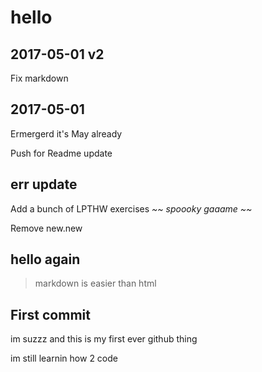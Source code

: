 
# hello

## 2017-05-01 v2

Fix markdown 

## 2017-05-01

Ermergerd it's May already

Push for Readme update

## err update

Add a bunch of LPTHW exercises *~~ spoooky gaaame ~~*

Remove new.new

## hello again

> markdown is easier than html

## First commit

im suzzz and this is my first ever github thing

im still learnin how 2 code

